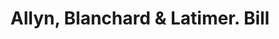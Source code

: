 ---
doi: 10.7916/D8W10HVV
date_other: '1880'
date_other_textual: 1880-1889
form: printed ephemera
genre:
- Invoices
name:
- Allyn, Blanchard & Latimer
object_in_context_url: https://biggert.cul.columbia.edu/items/view/ave_biggert_00067
subject_hierarchical_geographic:
- Hartford, Connecticut, United States
subject_name:
- Allyn, Blanchard & Latimer
title: Allyn, Blanchard & Latimer. Bill
sort_title: Allyn, Blanchard & Latimer. Bill
call_number: ave_biggert_00067
coordinates:
- 41.7625,-72.67416666666666
pid: ave_biggert_00067
identifiers: ave_biggert_00067
canvas_id: ldpd:395342
permalink: "/items/ave_biggert_00067/"
layout: iiif-image-page
---